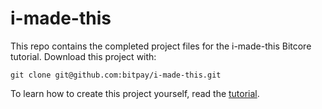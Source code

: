 # i-made-this

This repo contains the completed project files for the i-made-this Bitcore tutorial. Download this project with:

`git clone git@github.com:bitpay/i-made-this.git`

To learn how to create this project yourself, read the [tutorial](http://www.bitcore.io/i-made-this).

